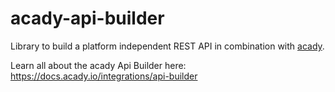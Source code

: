 # acady-api-builder

Library to build a platform independent REST API in combination with [acady](https://www.npmjs.com/package/acady).

Learn all about the acady Api Builder here: 
https://docs.acady.io/integrations/api-builder


